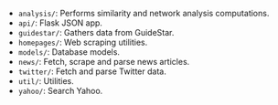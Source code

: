 - `analysis/`: Performs similarity and network analysis computations.
- `api/`: Flask JSON app.
- `guidestar/`: Gathers data from GuideStar.
- `homepages/`: Web scraping utilities.
- `models/`: Database models.
- `news/`: Fetch, scrape and parse news articles.
- `twitter/`: Fetch and parse Twitter data.
- `util/`: Utilities.
- `yahoo/`: Search Yahoo.
